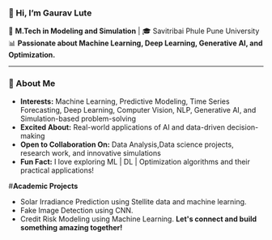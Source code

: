 ### 👋 Hi, I’m Gaurav Lute 


🔬 **M.Tech in Modeling and Simulation** | 🎓 Savitribai Phule Pune University  
📊 **Passionate about Machine Learning, Deep Learning, Generative AI, and Optimization.**  

---
### 🚀 About Me  

- **Interests:** Machine Learning, Predictive Modeling, Time Series Forecasting, Deep Learning, Computer Vision, NLP, Generative AI, and Simulation-based problem-solving    
- **Excited About:** Real-world applications of AI and data-driven decision-making  
- **Open to Collaboration On:** Data Analysis,Data science projects, research work, and innovative simulations  
- **Fun Fact:** I love exploring ML | DL | Optimization algorithms and their practical applications!  

#**Academic Projects**
- Solar Irradiance Prediction using Stellite data and machine learning.
- Fake Image Detection using CNN.
- Credit Risk Modeling using Machine Learning.
**Let's connect and build something amazing together!** 
